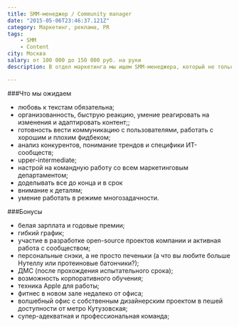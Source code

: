 ```yaml
---
title: SMM-менеджер / Community manager
date: "2015-05-06T23:46:37.121Z"
category: Маркетинг, реклама, PR
tags:
    - SMM
    - Content
city: Москва
salary: от 100 000 до 150 000 руб. на руки
description: В отдел маркетинга мы ищем SMM-менеджера, который не только будет вести наши соцсети, но и выстраивать диалог с IT комьюнити с помощью оригинального и вовлекающего контента.

---
```


###Что мы ожидаем
- любовь к текстам обязательна;
- организованность, быструю реакцию, умение реагировать на изменения и адаптировать контент;;
- готовность вести коммуникацию с пользователями, работать с хорошим и плохим фидбеком;
- анализ конкурентов, понимание трендов и специфики ИТ-сообществ;
- upper-intermediate;
- настрой на командную работу со всем маркетинговым департаментом;
- доделывать все до конца и в срок
- внимание к деталям;
- умение работать в режиме многозадачности.

###Бонусы
- белая зарплата и годовые премии;
- гибкий график;
- участие в разработке open-source проектов компании и активная работа с сообществом;
- персональные снэки, а не просто печеньки (а что вы любите больше Нутеллу или протеиновые батончики?);
- ДМС (после прохождения испытательного срока);
- возможность корпоративного обучения;
- техника Apple для работы;
- фитнес в новом зале недалеко от офиса;
- волшебный офис с собственным дизайнерским проектом в пешей доступности от метро Кутузовская;
- супер-адекватная и профессиональная команда;
